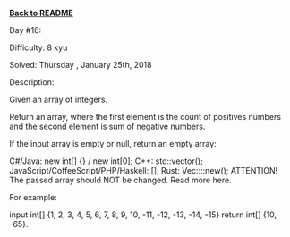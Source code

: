 ﻿<a href=https://github.com/hlais/Kata---a---Day><b>Back to README</b><a>

Day #16: 

Difficulty: 8 kyu

Solved: Thursday , January 25th, 2018

Description:

Given an array of integers.

Return an array, where the first element is the count of positives numbers and the second element is sum of negative numbers.

If the input array is empty or null, return an empty array:

C#/Java: new int[] {} / new int[0];
C++: std::vector<int>();
JavaScript/CoffeeScript/PHP/Haskell: [];
Rust: Vec::<i32>::new();
ATTENTION!
The passed array should NOT be changed. Read more here.

For example:

input int[] {1, 2, 3, 4, 5, 6, 7, 8, 9, 10, -11, -12, -13, -14, -15} 
return int[] {10, -65}.

